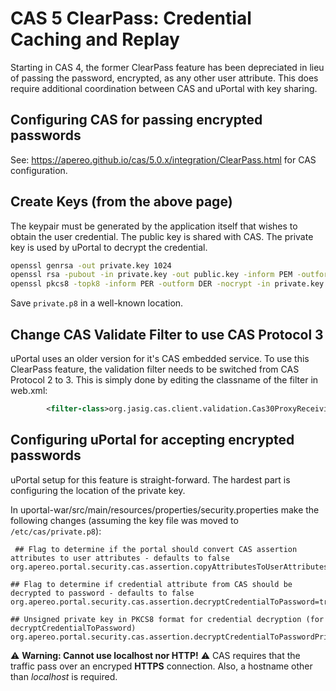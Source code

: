 # CAS 5 ClearPass: Credential Caching and Replay

Starting in CAS 4, the former ClearPass feature has been depreciated in lieu of passing the password, encrypted, as any other user attribute. This does require additional coordination between CAS and uPortal with key sharing.

## Configuring CAS for passing encrypted passwords

See: <https://apereo.github.io/cas/5.0.x/integration/ClearPass.html> for CAS configuration.

## Create Keys (from the above page)

The keypair must be generated by the application itself that wishes to obtain the user credential. 
The public key is shared with CAS. The private key is used by uPortal to decrypt the credential.

```bash
openssl genrsa -out private.key 1024
openssl rsa -pubout -in private.key -out public.key -inform PEM -outform DER
openssl pkcs8 -topk8 -inform PER -outform DER -nocrypt -in private.key -out private.p8
```

Save `private.p8` in a well-known location.

## Change CAS Validate Filter to use CAS Protocol 3

uPortal uses an older version for it's CAS embedded service. To use this ClearPass feature,
the validation filter needs to be switched from CAS Protocol 2 to 3. This is simply done
by editing the classname of the filter in web.xml:

```xml
        <filter-class>org.jasig.cas.client.validation.Cas30ProxyReceivingTicketValidationFilter</filter-class>
```

## Configuring uPortal for accepting encrypted passwords

uPortal setup for this feature is straight-forward. The hardest part is configuring the location of the private key.

In uportal-war/src/main/resources/properties/security.properties make the following changes (assuming the key file was moved to `/etc/cas/private.p8`):

```properties
 ## Flag to determine if the portal should convert CAS assertion attributes to user attributes - defaults to false
org.apereo.portal.security.cas.assertion.copyAttributesToUserAttributes=true
 
## Flag to determine if credential attribute from CAS should be decrypted to password - defaults to false
org.apereo.portal.security.cas.assertion.decryptCredentialToPassword=true
 
## Unsigned private key in PKCS8 format for credential decryption (for decryptCredentialToPassword)
org.apereo.portal.security.cas.assertion.decryptCredentialToPasswordPrivateKey=/etc/cas/private.p8
```

:warning: **Warning: Cannot use localhost nor HTTP!** :warning:
CAS requires that the traffic pass over an encryped **HTTPS** connection. Also, a hostname other than *localhost* is required.

